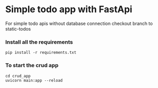 # Simple todo app with FastApi
For simple todo apis without database connection checkout branch to static-todos

### Install all the requirements

```
pip install -r requirements.txt
```

### To start the crud app
```
cd crud_app
uvicorn main:app --reload
```

